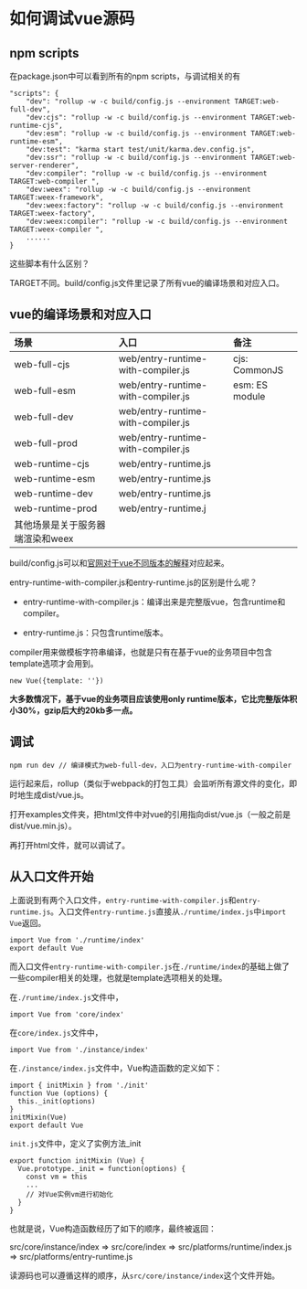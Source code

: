# 如何调试vue源码

## npm scripts

在package.json中可以看到所有的npm scripts，与调试相关的有

```
"scripts": {
    "dev": "rollup -w -c build/config.js --environment TARGET:web-full-dev",
    "dev:cjs": "rollup -w -c build/config.js --environment TARGET:web-runtime-cjs",
    "dev:esm": "rollup -w -c build/config.js --environment TARGET:web-runtime-esm",
    "dev:test": "karma start test/unit/karma.dev.config.js",
    "dev:ssr": "rollup -w -c build/config.js --environment TARGET:web-server-renderer",
    "dev:compiler": "rollup -w -c build/config.js --environment TARGET:web-compiler ",
    "dev:weex": "rollup -w -c build/config.js --environment TARGET:weex-framework",
    "dev:weex:factory": "rollup -w -c build/config.js --environment TARGET:weex-factory",
    "dev:weex:compiler": "rollup -w -c build/config.js --environment TARGET:weex-compiler ",
    ......
}
```

这些脚本有什么区别？

TARGET不同。build/config.js文件里记录了所有vue的编译场景和对应入口。

## vue的编译场景和对应入口

| **场景** | **入口** | **备注** |
| :--- | :--- | :--- |
| web-full-cjs | web/entry-runtime-with-compiler.js | cjs: CommonJS |
| web-full-esm | web/entry-runtime-with-compiler.js | esm: ES module |
| web-full-dev | web/entry-runtime-with-compiler.js |  |
| web-full-prod | web/entry-runtime-with-compiler.js |  |
| web-runtime-cjs | web/entry-runtime.js |  |
| web-runtime-esm | web/entry-runtime.js |  |
| web-runtime-dev | web/entry-runtime.js |  |
| web-runtime-prod | web/entry-runtime.j |  |
| 其他场景是关于服务器端渲染和weex |  |  |

build/config.js可以和[官网对于vue不同版本的解释](https://vuejs.org/v2/guide/installation.html#Explanation-of-Different-Builds)对应起来。

entry-runtime-with-compiler.js和entry-runtime.js的区别是什么呢？

* entry-runtime-with-compiler.js：编译出来是完整版vue，包含runtime和compiler。

* entry-runtime.js：只包含runtime版本。

compiler用来做模板字符串编译，也就是只有在基于vue的业务项目中包含template选项才会用到。

```
new Vue({template: ''})
```

**大多数情况下，基于vue的业务项目应该使用only runtime版本，它比完整版体积小30%，gzip后大约20kb多一点。**

## 调试

```
npm run dev // 编译模式为web-full-dev，入口为entry-runtime-with-compiler
```

运行起来后，rollup（类似于webpack的打包工具）会监听所有源文件的变化，即时地生成dist/vue.js。

打开examples文件夹，把html文件中对vue的引用指向dist/vue.js（一般之前是dist/vue.min.js）。

再打开html文件，就可以调试了。

## 从入口文件开始

上面说到有两个入口文件，`entry-runtime-with-compiler.js`和`entry-runtime.js`。入口文件`entry-runtime.js`直接从`./runtime/index.js`中`import Vue`返回。

    import Vue from './runtime/index'
    export default Vue

而入口文件`entry-runtime-with-compiler.js`在`./runtime/index`的基础上做了一些compiler相关的处理，也就是template选项相关的处理。

在`./runtime/index.js`文件中，

    import Vue from 'core/index'

在`core/index.js`文件中，
    
    import Vue from './instance/index'

在`./instance/index.js`文件中，Vue构造函数的定义如下：

    import { initMixin } from './init'
    function Vue (options) {
      this._init(options)
    }
    initMixin(Vue)
    export default Vue

`init.js`文件中，定义了实例方法_init

    export function initMixin (Vue) {
      Vue.prototype._init = function(options) {
        const vm = this
        ...
        // 对Vue实例vm进行初始化
      }
    }
    
也就是说，Vue构造函数经历了如下的顺序，最终被返回：

src/core/instance/index =>
src/core/index =>
src/platforms/runtime/index.js =>
src/platforms/entry-runtime.js

读源码也可以遵循这样的顺序，从`src/core/instance/index`这个文件开始。